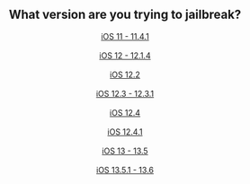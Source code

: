<center>
<h2>What version are you trying to jailbreak?</h2>
<a href="https://canijb.ametrine.dev/ver/yes-electra-unc0ver.md" class="myButton">  iOS 11 - 11.4.1  </a><br><br>
<a href="https://canijb.ametrine.dev/ver/yes-chimera-unc0ver-rootlessjb4.md" class="myButton">  iOS 12 - 12.1.4  </a><br><br>
<a href="https://canijb.ametrine.dev/ver/yes-chimera-unc0ver-rootlessjb4-checkra1n.md" class="myButton">  iOS 12.2  </a><br><br>
<a href="https://canijb.ametrine.dev/ver/yes-rootlessjb4-checkra1n.md" class="myButton">  iOS 12.3 - 12.3.1  </a><br><br>
<a href="https://canijb.ametrine.dev/ver/yes-chimera-rootlessjb4-checkra1n.md" class="myButton">  iOS 12.4  </a><br><br>
<a href="https://canijb.ametrine.dev/ver/yes-rootlessjb4-checkra1n.md" class="myButton">  iOS 12.4.1  </a><br><br>
<a href="https://canijb.ametrine.dev/ver/yes-unc0ver-checkra1n.md" class="myButton">  iOS 13 - 13.5  </a><br><br>
<a href="https://canijb.ametrine.dev/ver/yes-checkra1n.md" class="myButton">  iOS 13.5.1 - 13.6  </a>
</center>